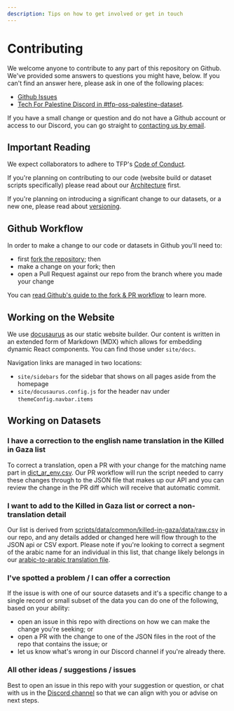 ```yaml
---
description: Tips on how to get involved or get in touch
---
```


# Contributing

We welcome anyone to contribute to any part of this repository on Github. We've provided some answers to questions you might have, below. If you can't find an answer here, please ask in one of the following places:

- [Github Issues](https://github.com/TechForPalestine/palestine-datasets/issues)
- [Tech For Palestine Discord in #tfp-oss-palestine-dataset](https://discord.com/channels/1186702814341234740/1194895627298025473).

If you have a small change or question and do not have a Github account or access to our Discord, you can go straight to [contacting us by email](/docs/contact).

## Important Reading

We expect collaborators to adhere to TFP's [Code of Conduct](https://github.com/techforpalestine/code-of-conduct).

If you're planning on contributing to our code (website build or dataset scripts specifically) please read about our [Architecture](/docs/guides/architecture) first.

If you're planning on introducing a significant change to our datasets, or a new one, please read about [versioning](/docs/guides/versioning).

## Github Workflow

In order to make a change to our code or datasets in Github you'll need to:

- first [fork the repository](https://github.com/TechForPalestine/palestine-datasets/fork); then
- make a change on your fork; then
- open a Pull Request against our repo from the branch where you made your change

You can [read Github's guide to the fork & PR workflow](https://docs.github.com/en/pull-requests/collaborating-with-pull-requests/proposing-changes-to-your-work-with-pull-requests/creating-a-pull-request-from-a-fork) to learn more.

## Working on the Website

We use [docusaurus](https://docusaurus.io/) as our static website builder. Our content is written in an extended form of Markdown (MDX) which allows for embedding dynamic React components. You can find those under `site/docs`.

Navigation links are managed in two locations:

- `site/sidebars` for the sidebar that shows on all pages aside from the homepage
- `site/docusaurus.config.js` for the header nav under `themeConfig.navbar.items`

## Working on Datasets

### I have a correction to the english name translation in the Killed in Gaza list

To correct a translation, open a PR with your change for the matching name part in [dict_ar_env.csv](https://github.com/TechForPalestine/palestine-datasets/blob/main/scripts/data/common/killed-in-gaza/data/dict_ar_en.csv). Our PR workflow will run the script needed to carry these changes through to the JSON file that makes up our API and you can review the change in the PR diff which will receive that automatic commit.

### I want to add to the Killed in Gaza list or correct a non-translation detail

Our list is derived from [scripts/data/common/killed-in-gaza/data/raw.csv](https://github.com/TechForPalestine/palestine-datasets/blob/main/scripts/data/common/killed-in-gaza/data/raw.csv) in our repo, and any details added or changed here will flow through to the JSON api or CSV export. Please note if you're looking to correct a segment of the arabic name for an individual in this list, that change likely belongs in our [arabic-to-arabic translation file](https://github.com/TechForPalestine/palestine-datasets/blob/main/scripts/data/common/killed-in-gaza/data/dict_ar_ar.csv).

### I've spotted a problem / I can offer a correction

If the issue is with one of our source datasets and it's a specific change to a single record or small subset of the data you can do one of the following, based on your ability:

- open an issue in this repo with directions on how we can make the change you're seeking; or
- open a PR with the change to one of the JSON files in the root of the repo that contains the issue; or
- let us know what's wrong in our Discord channel if you're already there.

### All other ideas / suggestions / issues

Best to open an issue in this repo with your suggestion or question, or chat with us in the [Discord channel](https://discord.com/channels/1186702814341234740/1194895627298025473) so that we can align with you or advise on next steps.
